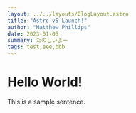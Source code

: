 ```yaml
---
layout: ../../layouts/BlogLayout.astro
title: "Astro v5 Launch!"
author: "Matthew Phillips"
date: 2023-01-05
summary: たのしいよー
tags: test,eee,bbb
---
```


# Hello World!

This is a sample sentence.
